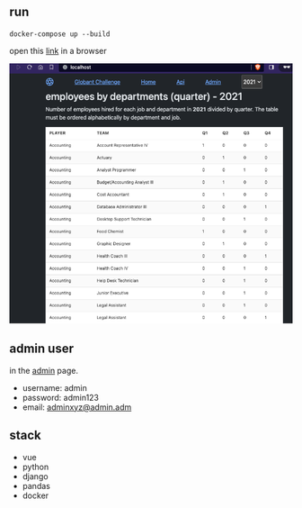 ## run

```shell
docker-compose up --build
```
open this [link](http://localhost/) in a browser

![image](img.png)
## admin user

in the [admin](http://localhost/admin/) page.

- username: admin
- password: admin123
- email: adminxyz@admin.adm

## stack

- vue
- python
- django
- pandas
- docker